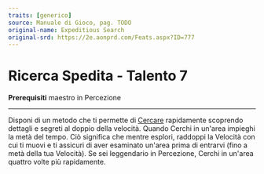 ```yaml
---
traits: [generico]
source: Manuale di Gioco, pag. TODO
original-name: Expeditious Search
original-srd: https://2e.aonprd.com/Feats.aspx?ID=777
---
```


# Ricerca Spedita - Talento 7

**Prerequisiti** maestro in Percezione

---

Disponi di un metodo che ti permette di [Cercare](/azioni/esplorazione/cercare)
rapidamente scoprendo dettagli e segreti al doppio della velocità. Quando Cerchi
in un'area impieghi la metà del tempo. Ciò significa che mentre esplori,
raddoppi la Velocità con cui ti muovi e ti assicuri di aver esaminato un'area
prima di entrarvi (fino a metà della tua Velocità). Se sei leggendario in
Percezione, Cerchi in un'area quattro volte più rapidamente.
